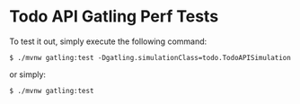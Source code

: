 Todo API Gatling Perf Tests
=========================

To test it out, simply execute the following command:

    $ ./mvnw gatling:test -Dgatling.simulationClass=todo.TodoAPISimulation

or simply:

    $ ./mvnw gatling:test
